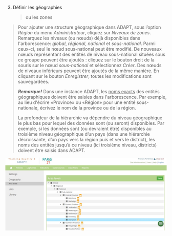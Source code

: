 3.  <span id="bookmark34" class="anchor"></span>Définir les géographies
    > ou les zones

> Pour ajouter une structure géographique dans ADAPT, sous l’option
> *Région* du menu *Administrateur*, cliquez sur *Niveaux de zones*.
> Remarquez les niveaux (ou nœuds) déjà disponibles dans l'arborescence:
> *global*, *régional*, *national* et *sous-national*. Parmi ceux-ci,
> seul le nœud sous-national peut être modifié. De nouveaux nœuds
> représentant des entités de niveau sous-national situées sous ce
> groupe peuvent être ajoutés : cliquez sur le bouton droit de la souris
> sur le nœud *sous-national* et sélectionnez *Créer*. Des nœuds de
> niveaux inférieurs peuvent être ajoutés de la même manière. En
> cliquant sur le bouton *Enregistrer*, toutes les modifications sont
> sauvegardées.
>
> ***Remarque!*** Dans une instance ADAPT, les <u>noms exacts</u> des
> entités géographiques doivent être saisies dans l'arborescence. Par
> exemple, au lieu d'écrire «Province» ou «Région» pour une entité sous-
> nationale, écrivez le nom de la province ou de la région.
>
> La profondeur de la hiérarchie va dépendre du niveau géographique le
> plus bas pour lequel des données sont (ou seront) disponibles. Par
> exemple, si les données sont (ou devraient être) disponibles au
> troisième niveau géographique d’un pays (dans une hiérarchie
> décroissante, d’un pays vers la région puis et vers le district), les
> noms des entités jusqu’à ce niveau (ici troisième niveau, districts)
> doivent être saisis dans ADAPT.

![](ADAPTmedia_fr\media\image21.jpeg)